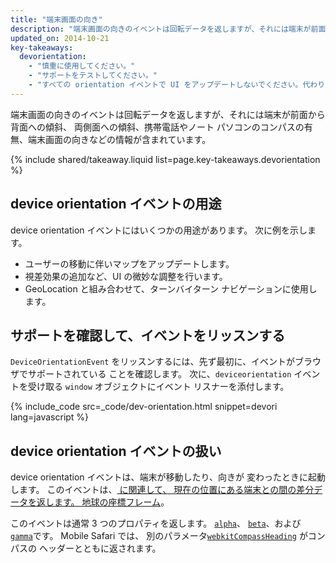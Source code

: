 ```yaml
---
title: "端末画面の向き"
description: "端末画面の向きのイベントは回転データを返しますが、それには端末が前面から背面への傾斜、 両側面への傾斜、携帯電話やノート パソコンのコンパスの有無、 端末画面の向きなどの情報が含まれています。"
updated_on: 2014-10-21
key-takeaways:
  devorientation: 
    - "慎重に使用してください。"
    - "サポートをテストしてください。"
    - "すべての orientation イベントで UI をアップデートしないでください。代わりに、<code>requestAnimationFrame</code> に同期します。"
---
```


<p class="intro">
  端末画面の向きのイベントは回転データを返しますが、それには端末が前面から背面への傾斜、 両側面への傾斜、携帯電話やノート パソコンのコンパスの有無、端末画面の向きなどの情報が含まれています。
</p>



{% include shared/takeaway.liquid list=page.key-takeaways.devorientation %}

## device orientation イベントの用途

device orientation イベントにはいくつかの用途があります。  次に例を示します。

<ul>
  <li>ユーザーの移動に伴いマップをアップデートします。</li>
  <li>視差効果の追加など、UI の微妙な調整を行います。</li>
  <li>GeoLocation と組み合わせて、ターンバイターン ナビゲーションに使用します。</li>
</ul>

## サポートを確認して、イベントをリッスンする

`DeviceOrientationEvent` をリッスンするには、先ず最初に、イベントがブラウザでサポートされている
ことを確認します。  次に、`deviceorientation` イベントを受け取る `window` 
オブジェクトにイベント リスナーを添付します。 

{% include_code src=_code/dev-orientation.html snippet=devori lang=javascript %}

## device orientation イベントの扱い

device orientation イベントは、端末が移動したり、向きが
変わったときに起動します。  このイベントは、<a href="index.html#earth-coordinate-frame"> に関連して、
現在の位置にある端末との間の差分データを返します。
地球の座標フレーム</a>。

このイベントは通常 3 つのプロパティを返します。 
<a href="index.html#rotation-data">`alpha`</a>、
<a href="index.html#rotation-data">`beta`</a>、および 
<a href="index.html#rotation-data">`gamma`</a>です。  Mobile Safari では、
別のパラメータ<a href="https://developer.apple.com/library/safari/documentation/SafariDOMAdditions/Reference/DeviceOrientationEventClassRef/DeviceOrientationEvent/DeviceOrientationEvent.html">`webkitCompassHeading`</a> がコンパスの
ヘッダーとともに返されます。


